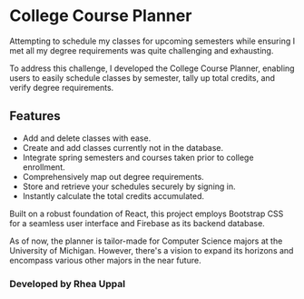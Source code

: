 # College Course Planner

Attempting to schedule my classes for upcoming semesters while ensuring I met all my degree requirements was quite challenging and exhausting. 


To address this challenge, I developed the College Course Planner, enabling users to easily schedule classes by semester, tally up total credits, and verify degree requirements.

## Features

- Add and delete classes with ease.  
- Create and add classes currently not in the database.  
- Integrate spring semesters and courses taken prior to college enrollment.  
- Comprehensively map out degree requirements.  
- Store and retrieve your schedules securely by signing in.  
- Instantly calculate the total credits accumulated.  


Built on a robust foundation of React, this project employs Bootstrap CSS for a seamless user interface and Firebase as its backend database.

As of now, the planner is tailor-made for Computer Science majors at the University of Michigan. However, there's a vision to expand its horizons and encompass various other majors in the near future.

### Developed by Rhea Uppal
